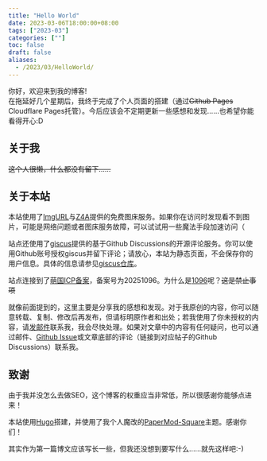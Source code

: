 ```yaml
---
title: "Hello World"
date: 2023-03-06T18:00:00+08:00
tags: ["2023-03"]
categories: [""]
toc: false
draft: false
aliases:
  - /2023/03/HelloWorld/
---
```


你好，欢迎来到我的博客!  
在拖延好几个星期后，我终于完成了个人页面的搭建（通过~~Github Pages~~ Cloudflare Pages托管）。今后应该会不定期更新一些感想和发现……也希望你能看得开心:D  

## 关于我  

~~这个人很懒，什么都没有留下……~~  

## 关于本站  

本站使用了[ImgURL](https://www.imgurl.org)与[Z4A](https://z4a.net)提供的免费图床服务。如果你在访问时发现看不到图片，可能是网络问题或者图床服务故障，可以试试用一些魔法手段加速访问（

站点还使用了[giscus](https://giscus.app/)提供的基于Github Discussions的开源评论服务。你可以使用Github账号授权giscus并留下评论；请放心，本站为静态页面，不会保存你的用户信息。具体的信息请参见[giscus仓库](https://github.com/giscus/giscus)。

站点连接到了[萌国ICP备案](https://icp.gov.moe/)，备案号为20251096。为什么是[1096](https://zh.moegirl.org.cn/%E6%9C%9D%E6%AF%94%E5%A5%88%E5%AE%9E%E7%8E%96%E7%91%A0)呢？~~这是禁止事项~~

就像前面提到的，这里主要是分享我的感想和发现。对于我原创的内容，你可以随意转载、复制、修改后再发布，但请标明原作者和出处；若我使用了你未授权的内容，请[发邮件](mailto:sorali@sorali.org)联系我，我会尽快处理。如果对文章中的内容有任何疑问，也可以通过邮件、[Github Issue](https://github.com/lisolaris/lisolaris.github.io/issues/new)或文章底部的评论（链接到对应帖子的Github Discussions）联系我。  

## 致谢  

由于我并没怎么去做SEO，这个博客的权重应当非常低，所以很感谢你能够点进来！  

本站使用[Hugo](https://github.com/gohugoio/hugo)搭建，并使用了我个人魔改的[PaperMod-Square](https://github.com/lisolaris/PaperMod-Square)主题。感谢你们！  

其实作为第一篇博文应该写长一些，但我还没想到要写什么……就先这样吧:-)  
